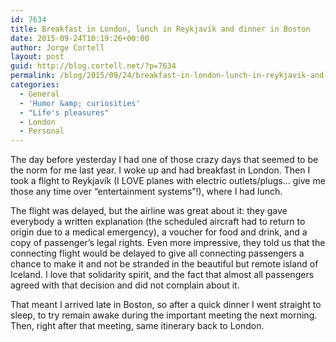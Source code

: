```yaml
---
id: 7634
title: Breakfast in London, lunch in Reykjavík and dinner in Boston
date: 2015-09-24T10:19:26+00:00
author: Jorge Cortell
layout: post
guid: http://blog.cortell.net/?p=7634
permalink: /blog/2015/09/24/breakfast-in-london-lunch-in-reykjavik-and-dinner-in-boston/
categories:
  - General
  - 'Humor &amp; curiosities'
  - "Life's pleasures"
  - London
  - Personal
---
```

<p class="p1">
  The day before yesterday I had one of those crazy days that seemed to be the norm for me last year. I woke up and had breakfast in London. Then I took a flight to Reykjavík (I LOVE planes with electric outlets/plugs… give me those any time over “entertainment systems”!), where I had lunch.
</p>

<p class="p1">
  The flight was delayed, but the airline was great about it: they gave everybody a written explanation (the scheduled aircraft had to return to origin due to a medical emergency), a voucher for food and drink, and a copy of passenger’s legal rights. Even more impressive, they told us that the connecting flight would be delayed to give all connecting passengers a chance to make it and not be stranded in the beautiful but remote island of Iceland. I love that solidarity spirit, and the fact that almost all passengers agreed with that decision and did not complain about it.
</p>

<p class="p1">
  That meant I arrived late in Boston, so after a quick dinner I went straight to sleep, to try remain awake during the important meeting the next morning. Then, right after that meeting, same itinerary back to London.
</p>
